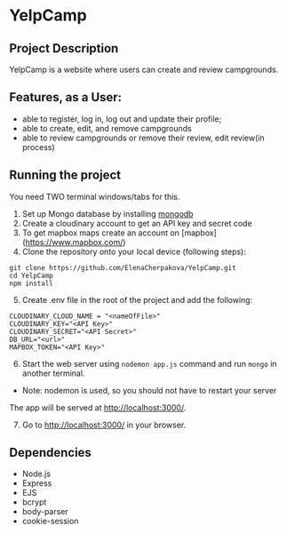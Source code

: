 # YelpCamp
## Project Description 


YelpCamp is a website where users can create and review campgrounds.

## Features, as a User: 
* able to register, log in, log out and update their profile;
* able to create, edit, and remove campgrounds
* able to review campgrounds or remove their review, edit review(in process)

## Running the project

You need TWO terminal windows/tabs for this.

1. Set up Mongo database by installing [mongodb](https://www.mongodb.com/)
2. Create a cloudinary account to get an API key and secret code
3. To get mapbox maps create an account on [mapbox] (https://www.mapbox.com/)
4. Clone the repository onto your local device (following steps):
```
git clone https://github.com/ElenaCherpakova/YelpCamp.git
cd YelpCamp
npm install
```
5. Create .env file in the root of the project and add the following: 
```
CLOUDINARY_CLOUD_NAME = "<nameOfFile>"
CLOUDINARY_KEY="<API Key>"
CLOUDINARY_SECRET="<API Secret>"
DB_URL="<url>"
MAPBOX_TOKEN="<API Key>"
```
6. Start the web server using ```nodemon app.js``` command and run ```mongo``` in another terminal. 
* Note: nodemon is used, so you should not have to restart your server

The app will be served at <http://localhost:3000/>.

7. Go to <http://localhost:3000/> in your browser.

## Dependencies

- Node.js
- Express
- EJS
- bcrypt
- body-parser
- cookie-session

